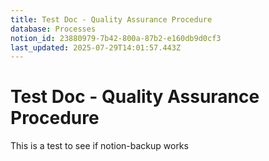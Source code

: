 ```yaml
---
title: Test Doc - Quality Assurance Procedure
database: Processes
notion_id: 23880979-7b42-800a-87b2-e160db9d0cf3
last_updated: 2025-07-29T14:01:57.443Z
---
```


# Test Doc - Quality Assurance Procedure


This is a test to see if notion-backup works

